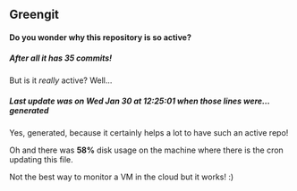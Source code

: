 ## Greengit

#### Do you wonder why this repository is so active?

##### After all it has 35 commits!

But is it *really* active? Well...

##### Last update was on Wed Jan 30 at 12:25:01 when those lines were... generated

Yes, generated, because it certainly helps a lot to have such an active repo!

Oh and there was **58%** disk usage on the machine
where there is the cron updating this file.

Not the best way to monitor a VM in the cloud but it works! :)
